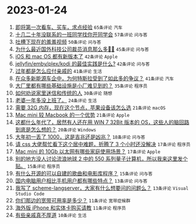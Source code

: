 # 2023-01-24

1. [即将第一次看车、买车，求点经验](https://www.v2ex.com/t/910425) `65条评论` `汽车`
1. [十几二十年没联系的一班同学找你开同学会](https://www.v2ex.com/t/910411) `57条评论` `问与答`
1. [吐槽下现在的羞羞视频](https://www.v2ex.com/t/910418) `50条评论` `问与答`
1. [为什么最近国外科技公司裁员消息那么多😶‍🌫️](https://www.v2ex.com/t/910414) `45条评论` `问与答`
1. [iOS 和 mac OS 都有新版本了](https://www.v2ex.com/t/910409) `42条评论` `Apple`
1. [jellyfin/emby/plex/kodi 的最佳实践是什么?](https://www.v2ex.com/t/910440) `42条评论` `问与答`
1. [过年都是怎么应付亲戚的](https://www.v2ex.com/t/910415) `41条评论` `生活`
1. [在众多新能源车企中，为何特斯拉受到了如此多的争议？](https://www.v2ex.com/t/910443) `41条评论` `汽车`
1. [大厂里都有哪些基础设施是小厂难见到的？](https://www.v2ex.com/t/910430) `35条评论` `程序员`
1. [如何劝说家里迷信和传统的人](https://www.v2ex.com/t/910469) `30条评论` `随想`
1. [老婆一年多没上班了。](https://www.v2ex.com/t/910475) `24条评论` `生活`
1. [需要 32G 内存，现在这个节点，苹果设备该怎么选](https://www.v2ex.com/t/910434) `21条评论` `macOS`
1. [Mac mini 较 Macbook 的一个优势](https://www.v2ex.com/t/910421) `21条评论` `Apple`
1. [这都什么年代了，居然有人还在用 WIN 7 32Bit 版本的 OS，这些人的脑回路到底是怎么想的？](https://www.v2ex.com/t/910471) `20条评论` `Windows`
1. [大年初一丢了 1000，这是吉兆还是凶兆？](https://www.v2ex.com/t/910487) `18条评论` `问与答`
1. [请 css 大佬帮忙看下这个居中难题，折腾了 3 个小时还没解决](https://www.v2ex.com/t/910482) `17条评论` `程序员`
1. [Mac mini 的 10Gb 以太网有哪些家庭使用场景？](https://www.v2ex.com/t/910449) `17条评论` `Apple`
1. [别的地方没人讨论流浪地球 2 中的 550 系列量子计算机，所以我来这里发个贴。](https://www.v2ex.com/t/910450) `15条评论` `程序员`
1. [有什么开源的可以自建的歌曲和电影库程序？](https://www.v2ex.com/t/910412) `15条评论` `问与答`
1. [国内电脑用户相比手机用户都有哪些特点？](https://www.v2ex.com/t/910420) `13条评论` `问与答`
1. [我写了 scheme-langserver，大家有什么想要问的问题么？](https://www.v2ex.com/t/910417) `13条评论` `Visual Studio Code`
1. [你们那边的宽带可用率是多少？](https://www.v2ex.com/t/910493) `11条评论` `宽带症候群`
1. [海外版 iPhone 和实体卡购买请教](https://www.v2ex.com/t/910444) `11条评论` `程序员`
1. [有些亲戚真不厚道](https://www.v2ex.com/t/910481) `10条评论` `生活`
